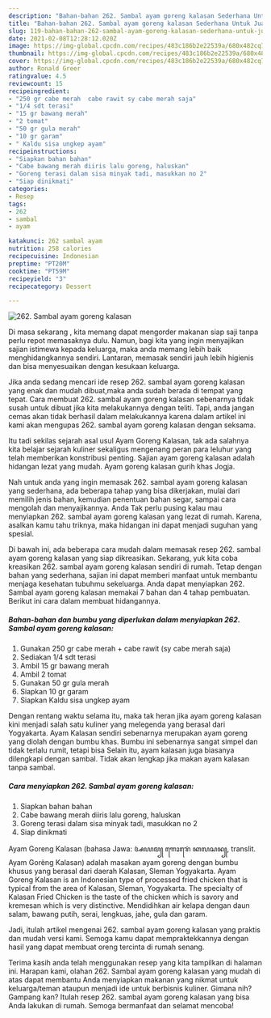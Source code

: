 ```yaml
---
description: "Bahan-bahan 262. Sambal ayam goreng kalasan Sederhana Untuk Jualan"
title: "Bahan-bahan 262. Sambal ayam goreng kalasan Sederhana Untuk Jualan"
slug: 119-bahan-bahan-262-sambal-ayam-goreng-kalasan-sederhana-untuk-jualan
date: 2021-02-08T12:28:12.020Z
image: https://img-global.cpcdn.com/recipes/483c186b2e22539a/680x482cq70/262-sambal-ayam-goreng-kalasan-foto-resep-utama.jpg
thumbnail: https://img-global.cpcdn.com/recipes/483c186b2e22539a/680x482cq70/262-sambal-ayam-goreng-kalasan-foto-resep-utama.jpg
cover: https://img-global.cpcdn.com/recipes/483c186b2e22539a/680x482cq70/262-sambal-ayam-goreng-kalasan-foto-resep-utama.jpg
author: Ronald Greer
ratingvalue: 4.5
reviewcount: 15
recipeingredient:
- "250 gr cabe merah  cabe rawit sy cabe merah saja"
- "1/4 sdt terasi"
- "15 gr bawang merah"
- "2 tomat"
- "50 gr gula merah"
- "10 gr garam"
- " Kaldu sisa ungkep ayam"
recipeinstructions:
- "Siapkan bahan bahan"
- "Cabe bawang merah diiris lalu goreng, haluskan"
- "Goreng terasi dalam sisa minyak tadi, masukkan no 2"
- "Siap dinikmati"
categories:
- Resep
tags:
- 262
- sambal
- ayam

katakunci: 262 sambal ayam 
nutrition: 258 calories
recipecuisine: Indonesian
preptime: "PT20M"
cooktime: "PT59M"
recipeyield: "3"
recipecategory: Dessert

---
```



![262. Sambal ayam goreng kalasan](https://img-global.cpcdn.com/recipes/483c186b2e22539a/680x482cq70/262-sambal-ayam-goreng-kalasan-foto-resep-utama.jpg)

Di masa  sekarang , kita memang dapat mengorder makanan siap saji tanpa perlu repot memasaknya dulu. Namun, bagi kita yang ingin menyajikan sajian istimewa kepada keluarga, maka anda memang lebih baik menghidangkannya sendiri. Lantaran, memasak sendiri jauh lebih higienis dan bisa menyesuaikan dengan kesukaan keluarga.

Jika anda sedang mencari ide resep 262. sambal ayam goreng kalasan yang enak dan mudah dibuat,maka anda sudah berada di tempat yang tepat. Cara membuat 262. sambal ayam goreng kalasan  sebenarnya tidak susah untuk dibuat jika kita melakukannya dengan teliti. Tapi, anda jangan cemas akan tidak berhasil dalam melakukannya 
karena dalam artikel ini kami akan mengupas 262. sambal ayam goreng kalasan dengan seksama.  

Itu tadi sekilas sejarah asal usul Ayam Goreng Kalasan, tak ada salahnya kita belajar sejarah kuliner sekaligus mengenang peran para leluhur yang telah memberikan konstribusi penting. Sajian ayam goreng kalasan adalah hidangan lezat yang mudah. Ayam goreng kalasan gurih khas Jogja.

Nah untuk anda yang ingin memasak 262. sambal ayam goreng kalasan yang sederhana, ada beberapa tahap yang bisa dikerjakan, mulai dari memilih jenis bahan, kemudian penentuan bahan segar, sampai cara mengolah dan menyajikannya. Anda Tak perlu pusing kalau mau menyiapkan 262. sambal ayam goreng kalasan yang lezat di rumah. Karena, asalkan kamu  tahu triknya, maka hidangan ini dapat menjadi suguhan yang spesial.

Di bawah ini, ada beberapa cara mudah dalam memasak resep 262. sambal ayam goreng kalasan yang siap dikreasikan. Sekarang, yuk kita coba kreasikan 262. sambal ayam goreng kalasan sendiri di rumah. Tetap dengan bahan yang sederhana, sajian ini dapat memberi manfaat untuk membantu menjaga kesehatan tubuhmu sekeluarga. Anda dapat menyiapkan 262. Sambal ayam goreng kalasan memakai 7 bahan dan 4 tahap pembuatan. Berikut ini cara dalam membuat hidangannya.

<!--inarticleads1-->

##### Bahan-bahan dan bumbu yang diperlukan dalam menyiapkan 262. Sambal ayam goreng kalasan:

1. Gunakan 250 gr cabe merah + cabe rawit (sy cabe merah saja)
1. Sediakan 1/4 sdt terasi
1. Ambil 15 gr bawang merah
1. Ambil 2 tomat
1. Gunakan 50 gr gula merah
1. Siapkan 10 gr garam
1. Siapkan  Kaldu sisa ungkep ayam


Dengan rentang waktu selama itu, maka tak heran jika ayam goreng kalasan kini menjadi salah satu kuliner yang melegenda yang berasal dari Yogyakarta. Ayam Kalasan sendiri sebenarnya merupakan ayam goreng yang diolah dengan bumbu khas. Bumbu ini sebenarnya sangat simpel dan tidak terlalu rumit, tetapi bisa Selain itu, ayam kalasan juga biasanya dilengkapi dengan sambal. Tidak akan lengkap jika makan ayam kalasan tanpa sambal. 

<!--inarticleads2-->

##### Cara menyiapkan 262. Sambal ayam goreng kalasan:

1. Siapkan bahan bahan
1. Cabe bawang merah diiris lalu goreng, haluskan
1. Goreng terasi dalam sisa minyak tadi, masukkan no 2
1. Siap dinikmati


Ayam Goreng Kalasan (bahasa Jawa: ꦄꦪꦩ꧀ ꦒꦺꦴꦫꦺꦁ ꦏꦭꦱꦤ꧀, translit. Ayam Gorèng Kalasan) adalah masakan ayam goreng dengan bumbu khusus yang berasal dari daerah Kalasan, Sleman Yogyakarta. Ayam Goreng Kalasan is an Indonesian type of processed fried chicken that is typical from the area of Kalasan, Sleman, Yogyakarta. The specialty of Kalasan Fried Chicken is the taste of the chicken which is savory and kremesan which is very distinctive. Mendidihkan air kelapa dengan daun salam, bawang putih, serai, lengkuas, jahe, gula dan garam. 

Jadi, itulah artikel mengenai  262. sambal ayam goreng kalasan  yang praktis dan mudah versi kami. Semoga kamu dapat mempraktekkannya dengan hasil yang dapat membuat oreng tercinta di rumah senang. 

Terima kasih anda telah menggunakan resep yang kita tampilkan di halaman ini. Harapan kami, olahan  262. Sambal ayam goreng kalasan yang mudah di atas dapat membantu Anda menyiapkan makanan yang nikmat untuk keluarga/teman ataupun menjadi ide untuk berbisnis kuliner. Gimana nih? Gampang kan? Itulah resep 262. sambal ayam goreng kalasan yang bisa Anda lakukan di rumah. Semoga bermanfaat dan selamat mencoba!

